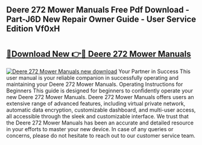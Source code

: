 ## Deere 272 Mower Manuals Free Pdf Download - Part-J6D New Repair Owner Guide - User Service Edition Vf0xH

# <h2><a href="http://bc65505.oget.top/?id=Deere+272+Mower+Manuals">🔗Download New 👉🔴 Deere 272 Mower Manuals</a></h2>

[![Deere 272 Mower Manuals new download](https://i.imgur.com/5g1atiW.png)](http://bc65505.oget.top/?id=Deere+272+Mower+Manuals)
Your Partner in Success This user manual is your reliable companion in successfully operating and maintaining your Deere 272 Mower Manuals. Operating Instructions for Beginners This guide is designed for beginners to confidently operate your new Deere 272 Mower Manuals. Deere 272 Mower Manuals offers users an extensive range of advanced features, including virtual private network, automatic data encryption, customizable dashboard, and multi-user access, all accessible through the sleek and customizable interface. We trust that the Deere 272 Mower Manuals has been an accurate and detailed resource in your efforts to master your new device. In case of any queries or concerns, please do not hesitate to reach out to our customer service team.
